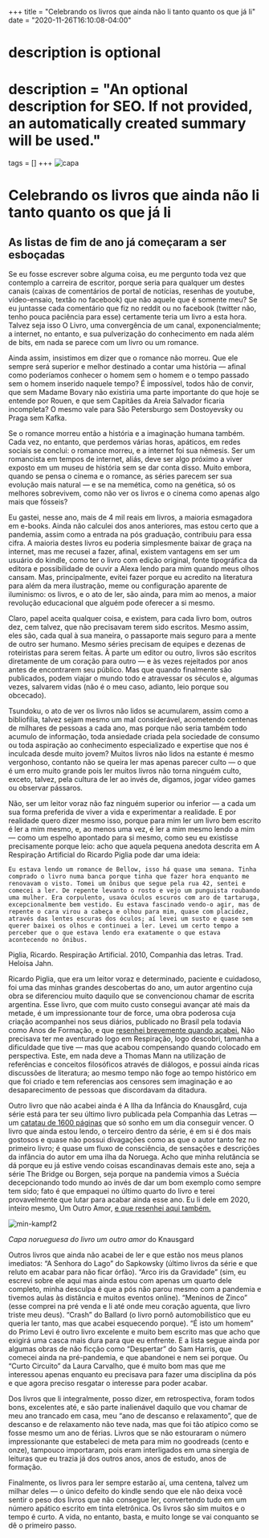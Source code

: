 +++
title = "Celebrando os livros que ainda não li tanto quanto os que já li"
date = "2020-11-26T16:10:08-04:00"

#
# description is optional
#
# description = "An optional description for SEO. If not provided, an automatically created summary will be used."

tags = []
+++
![capa](https://i.postimg.cc/7brxBRsG/DALL-E-2022-08-22-01.png)

# Celebrando os livros que ainda não li tanto quanto os que já li
## As listas de fim de ano já começaram a ser esboçadas

Se eu fosse escrever sobre alguma coisa, eu me pergunto toda vez que contemplo a carreira de escritor, porque seria para qualquer um destes canais (caixas de comentários de portal de notícias, resenhas de youtube, vídeo-ensaio, textão no facebook) que não aquele que é somente meu? Se eu juntasse cada comentário que fiz no reddit ou no facebook (twitter não, tenho pouca paciência para esse) certamente teria um livro a esta hora. Talvez seja isso O Livro, uma convergência de um canal, exponencialmente; a internet, no entanto, e sua pulverização do conhecimento em nada além de bits, em nada se parece com um livro ou um romance.

Ainda assim, insistimos em dizer que o romance não morreu. Que ele sempre será superior e melhor destinado a contar uma história — afinal como poderíamos conhecer o homem sem o homem e o tempo passado sem o homem inserido naquele tempo? É impossível, todos hão de convir, que sem Madame Bovary não existiria uma parte importante do que hoje se entende por Rouen, e que sem Capitães da Areia Salvador ficaria incompleta? O mesmo vale para São Petersburgo sem Dostoyevsky ou Praga sem Kafka.

Se o romance morreu então a história e a imaginação humana também. Cada vez, no entanto, que perdemos várias horas, apáticos, em redes sociais se conclui: o romance morreu, e a internet foi sua nêmesis. Ser um romancista em tempos de internet, aliás, deve ser algo próximo a viver exposto em um museu de história sem se dar conta disso. Muito embora, quando se pensa o cinema e o romance, as séries parecem ser sua evolução mais natural — e se na memética, como na genética, só os melhores sobrevivem, como não ver os livros e o cinema como apenas algo mais que fósseis?

Eu gastei, nesse ano, mais de 4 mil reais em livros, a maioria esmagadora em e-books. Ainda não calculei dos anos anteriores, mas estou certo que a pandemia, assim como a entrada na pós graduação, contribuiu para essa cifra. A maioria destes livros eu poderia simplesmente baixar de graça na internet, mas me recusei a fazer, afinal, existem vantagens em ser um usuário do kindle, como ter o livro com edição original, fonte tipográfica da editora e possibilidade de ouvir a Alexa lendo para mim quando meus olhos cansam. Mas, principalmente, evitei fazer porque eu acredito na literatura para além da mera ilustração, meme ou configuração aparente de iluminismo: os livros, e o ato de ler, são ainda, para mim ao menos, a maior revolução educacional que alguém pode oferecer a si mesmo.

Claro, papel aceita qualquer coisa, e existem, para cada livro bom, outros dez, cem talvez, que não precisavam terem sido escritos. Mesmo assim, eles são, cada qual à sua maneira, o passaporte mais seguro para a mente de outro ser humano. Mesmo séries precisam de equipes e dezenas de roteiristas para serem feitas. À parte um editor ou outro, livros são escritos diretamente de um coração para outro — e às vezes rejeitados por anos antes de encontrarem seu público. Mas que quando finalmente são publicados, podem viajar o mundo todo e atravessar os séculos e, algumas vezes, salvarem vidas (não é o meu caso, adianto, leio porque sou obcecado).

Tsundoku, o ato de ver os livros não lidos se acumularem, assim como a bibliofilia, talvez sejam mesmo um mal considerável, acometendo centenas de milhares de pessoas a cada ano, mas porque não seria também todo acumulo de informação, toda ansiedade criada pela sociedade de consumo ou toda aspiração ao conhecimento especializado e expertise que nos é inculcada desde muito jovem? Muitos livros não lidos na estante é mesmo vergonhoso, contanto não se queira ler mas apenas parecer culto — o que é um erro muito grande pois ler muitos livros não torna ninguém culto, exceto, talvez, pela cultura de ler ao invés de, digamos, jogar vídeo games ou observar pássaros.

Não, ser um leitor voraz não faz ninguém superior ou inferior — a cada um sua forma preferida de viver a vida e experimentar a realidade. E por realidade quero dizer mesmo isso, porque para mim ler um livro bem escrito é ler a mim mesmo, e, ao menos uma vez, é ler a mim mesmo lendo a mim — como um espelho apontado para si mesmo, como seu eu existisse precisamente porque leio: acho que aquela pequena anedota descrita em A Respiração Artificial do Ricardo Piglia pode dar uma ideia:

    Eu estava lendo um romance de Bellow, isso há quase uma semana. Tinha comprado o livro numa banca porque tinha que fazer hora enquanto me renovavam o visto. Tomei um ônibus que segue pela rua 42, sentei e comecei a ler. De repente levanto o rosto e vejo um punguista roubando uma mulher. Era corpulento, usava óculos escuros com aro de tartaruga, excepcionalmente bem vestido. Eu estava fascinado vendo-o agir, mas de repente o cara virou a cabeça e olhou para mim, quase com placidez, através das lentes escuras dos óculos; aí levei um susto e quase sem querer baixei os olhos e continuei a ler. Levei um certo tempo a perceber que o que estava lendo era exatamente o que estava acontecendo no ônibus.

Piglia, Ricardo. Respiração Artificial. 2010, Companhia das letras. Trad. Heloísa Jahn.

Ricardo Piglia, que era um leitor voraz e determinado, paciente e cuidadoso, foi uma das minhas grandes descobertas do ano, um autor argentino cuja obra se diferenciou muito daquilo que se convencionou chamar de escrita argentina. Esse livro, que com muito custo consegui avançar até mais da metade, é um impressionante tour de force, uma obra poderosa cuja criação acompanhei nos seus diários, publicado no Brasil pela todavia como Anos de Formação, e que [resenhei brevemente quando acabei.](https://w4lker.com.br/medium/desde-luego/) Não precisava ter me aventurado logo em Respiração, logo descobri, tamanha a dificuldade que tive — mas que acabou compensando quando colocado em perspectiva. Este, em nada deve a Thomas Mann na utilização de referências e conceitos filosóficos através de diálogos, e possui ainda ricas discussões de literatura; ao mesmo tempo não foge ao tempo histórico em que foi criado e tem referencias aos censores sem imaginação e ao desaparecimento de pessoas que discordavam da ditadura.

Outro livro que não acabei ainda é A Ilha da Infância do Knausgård, cuja série está para ter seu último livro publicada pela Companhia das Letras — um [catatau de 1600 páginas](https://www.companhiadasletras.com.br/detalhe.php?codigo=13621) que só sonho em um dia conseguir vencer. O livro que ainda estou lendo, o terceiro dentro da série, é em si é dos mais gostosos e quase não possui divagações como as que o autor tanto fez no primeiro livro; é quase um fluxo de consciência, de sensações e descrições da infância do autor em uma ilha da Noruega. Acho que minha relutância se dá porque eu já estive vendo coisas escandinavas demais este ano, seja a série The Bridge ou Borgen, seja porque na pandemia vimos a Suécia decepcionando todo mundo ao invés de dar um bom exemplo como sempre tem sido; fato é que empaquei no último quarto do livro e terei provavelmente que lutar para acabar ainda esse ano. Eu li dele em 2020, inteiro mesmo, Um Outro Amor, [e que resenhei aqui também.](https://w4lker.com.br/medium/resenha-de-um-outro-amor-de-karl-ove-knausg%C3%A5rd/)

![min-kampf2](https://i.postimg.cc/C1Hnd1GQ/9k-Teif5ht-Wye5-Yza8-EAm-Sw-T5-PDRo5-Ym-0-St-AZC2-Bva-Jw.jpg)

*Capa norueguesa do livro um outro amor* do Knausgard

Outros livros que ainda não acabei de ler e que estão nos meus planos imediatos: “A Senhora do Lago” do Sapkowsky (último livros da série e que reluto em acabar para não ficar órfão). “Arco íris da Gravidade” (sim, eu escrevi sobre ele aqui mas ainda estou com apenas um quarto dele completo, minha desculpa é que a pós não parou mesmo com a pandemia e tivemos aulas às distância e muitos eventos online). “Meninos de Zinco” (esse comprei na pré venda e li até onde meu coração aguenta, que livro triste meu deus). “Crash” do Ballard (o livro pornô automobilístico que eu queria ler tanto, mas que acabei esquecendo porque). “É isto um homem” do Primo Levi é outro livro excelente e muito bem escrito mas que acho que exigirá uma casca mais dura para que eu enfrente. E a lista segue ainda por algumas obras de não ficção como “Despertar” do Sam Harris, que comecei ainda na pré-pandemia, e que abandonei e nem sei porque. Ou “Curto Circuito” da Laura Carvalho, que é muito bom mas que me interessou apenas enquanto eu precisava para fazer uma disciplina da pós e que agora preciso resgatar o interesse para poder acabar.

Dos livros que li integralmente, posso dizer, em retrospectiva, foram todos bons, excelentes até, e são parte inalienável daquilo que vou chamar de meu ano trancado em casa, meu “ano de descanso e relaxamento”, que de descanso e de relaxamento não teve nada, mas que foi tão atípico como se fosse mesmo um ano de férias. Livros que se não estouraram o número impressionante que estabeleci de meta para mim no goodreads (cento e onze), tampouco importaram, pois eram interligados em uma sinergia de leituras que eu trazia já dos outros anos, anos de estudo, anos de formação.

Finalmente, os livros para ler sempre estarão aí, uma centena, talvez um milhar deles — o único defeito do kindle sendo que ele não deixa você sentir o peso dos livros que não consegue ler, convertendo tudo em um número apático escrito em tinta eletrônica. Os livros são sim muitos e o tempo é curto. A vida, no entanto, basta, e muito longe se vai conquanto se dê o primeiro passo.


